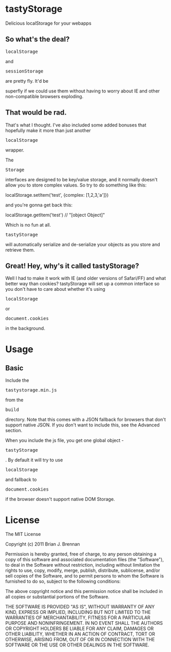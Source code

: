 # tastyStorage
Delicious localStorage for your webapps

## So what's the deal?
<pre>localStorage</pre> and <pre>sessionStorage</pre> are pretty fly. It'd be
superfly if we could use them without having to worry about IE and other
non-compatible browsers exploding.

## That would be rad.
That's what I thought. I've also included some added bonuses that hopefully
make it more than just another <pre>localStorage</pre> wrapper.

The <pre>Storage</pre> interfaces are designed to be key/value storage, and it
normally doesn't allow you to store complex values. So try to do something like this:
   
   localStorage.setItem('test', {complex: [1,2,3,'a']})

and you're gonna get back this:

   localStorage.getItem('test') // "[object Object]"

Which is no fun at all. <pre>tastyStorage</pre> will automatically serialize
and de-serialize your objects as you store and retrieve them.

## Great! Hey, why's it called tastyStorage?
Well I had to make it work with IE (and older versions of Safari/FF) and what
better way than cookies? tastyStorage will set up a common interface so you
don't have to care about whether it's using <pre>localStorage</pre> or
<pre>document.cookies</pre> in the background.


# Usage
## Basic

Include the <pre>tastystorage.min.js</pre> from the <pre>build</pre>
directory. Note that this comes with a JSON fallback for browsers that don't
support native JSON. If you don't want to include this, see the Advanced
section.

When you include the js file, you get one global object -
<pre>tastyStorage</pre>. By default it will try to use <pre>localStorage</pre>
and fallback to <pre>document.cookies</pre> if the browser doesn't support
native DOM Storage.


# License
The MIT License

Copyright (c) 2011 Brian J. Brennan

Permission is hereby granted, free of charge, to any person obtaining a copy
of this software and associated documentation files (the "Software"), to deal
in the Software without restriction, including without limitation the rights
to use, copy, modify, merge, publish, distribute, sublicense, and/or sell
copies of the Software, and to permit persons to whom the Software is
furnished to do so, subject to the following conditions:

The above copyright notice and this permission notice shall be included in
all copies or substantial portions of the Software.

THE SOFTWARE IS PROVIDED "AS IS", WITHOUT WARRANTY OF ANY KIND, EXPRESS OR
IMPLIED, INCLUDING BUT NOT LIMITED TO THE WARRANTIES OF MERCHANTABILITY,
FITNESS FOR A PARTICULAR PURPOSE AND NONINFRINGEMENT. IN NO EVENT SHALL THE
AUTHORS OR COPYRIGHT HOLDERS BE LIABLE FOR ANY CLAIM, DAMAGES OR OTHER
LIABILITY, WHETHER IN AN ACTION OF CONTRACT, TORT OR OTHERWISE, ARISING FROM,
OUT OF OR IN CONNECTION WITH THE SOFTWARE OR THE USE OR OTHER DEALINGS IN
THE SOFTWARE.
